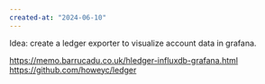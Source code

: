 ```yaml
---
created-at: "2024-06-10"
---
```


Idea: create a ledger exporter to visualize account data in grafana.

https://memo.barrucadu.co.uk/hledger-influxdb-grafana.html
https://github.com/howeyc/ledger
